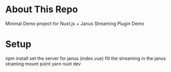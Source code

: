 # About This Repo
Minimal Demo project for Nuxt.js + Janus Streaming Plugin Demo

# Setup 

npm install
set the server for janus (index.vue)
fill the streaming in the janus straming mount point
yarn nuxt dev